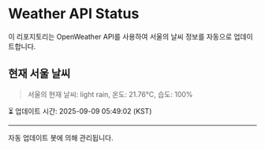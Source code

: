 
# Weather API Status

이 리포지토리는 OpenWeather API를 사용하여 서울의 날씨 정보를 자동으로 업데이트합니다.

## 현재 서울 날씨
> 서울의 현재 날씨: light rain, 온도: 21.76°C, 습도: 100%

⏳ 업데이트 시간: 2025-09-09 05:49:02 (KST)

---
자동 업데이트 봇에 의해 관리됩니다.
